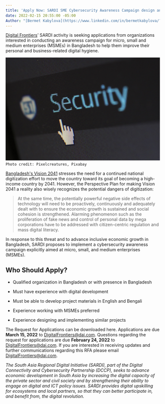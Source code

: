 ```yaml
---
title: 'Apply Now: SARDI SME Cybersecurity Awareness Campaign design and implementation'
date: 2022-02-15 20:55:00 -05:00
Author: "[Bermet Kabylova](https://www.linkedin.com/in/bermetkabylova/?originalSubdomain=kg)"
---
```


[Digital Frontiers](https://www.dai.com/our-work/projects/worldwide-digital-frontiers-df)’ SARDI activity is seeking applications from organizations interested in conducting an awareness campaign for micro, small and medium enterprises (MSMEs) in Bangladesh to help them improve their personal and business-related digital hygiene.

![Security.png](/uploads/Security.png)\
`Photo credit: Pixelcreatures, Pixabay`

<!--more-->

[Bangladesh's Vision 2041](/uploads/vision%202021-2041.pdf) stresses the need for a continued national digitization effort to move the country toward its goal of becoming a high-income country by 2041. However, the Perspective Plan for making Vision 2041 a reality also wisely recognizes the potential dangers of digitization:

> At the same time, the potentially powerful negative side effects of technology will need to be proactively, continuously and adequately dealt with to ensure the economic growth is sustained and social cohesion is strengthened. Alarming phenomenon such as the proliferation of fake news and control of personal data by mega corporations have to be addressed with citizen-centric regulation and mass digital literacy.

In response to this threat and to advance inclusive economic growth in Bangladesh, SARDI proposes to implement a cybersecurity awareness campaign explicitly aimed at micro, small, and medium enterprises (MSMEs).

## Who Should Apply?

* Qualified organization in Bangladesh or with presence in Bangladesh

* Must have experience with digital development

* Must be able to develop project materials in English and Bengali

* Experience working with MSMEs preferred

* Experience designing and implementing similar projects

 The Request for Applications can be downloaded here. Applications are due **March 15, 2022** to [DigitalFrontiers@dai.com](mailto:DigitalFrontiers@dai.com). Questions regarding the request for applications are due **February 24, 2022** to [DigitalFrontiers@dai.com](mailto:DigitalFrontiers@dai.com). If you are interested in receiving updates and further communications regarding this RFA please email [DigitalFrontiers@dai.com](mailto:DigitalFrontiers@dai.com).

*The South Asia Regional Digital Initiative (SARDI), part of the Digital Connectivity and Cybersecurity Partnership (DCCP), seeks to advance economic development in South Asia by increasing the digital capacity of the private sector and civil society and by strengthening their ability to engage on digital and ICT policy issues. SARDI provides digital upskilling for ecosystems and local partners, so that they can better participate in, and benefit from, the digital revolution.*